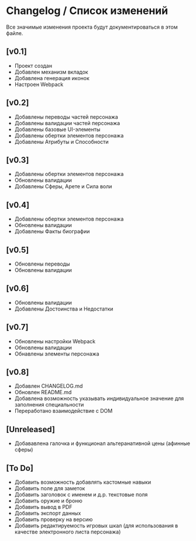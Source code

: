 # Changelog / Список изменений

Все значимые изменения проекта будут документироваться в этом файле.

## [v0.1]

- Проект создан
- Добавлен механизм вкладок
- Добавлена генерация иконок
- Настроен Webpack

## [v0.2]

- Добавлены переводы частей персонажа
- Добавлены валидации частей персонажа
- Добавлены базовые UI-элементы
- Добавлены обертки элементов персонажа
- Добавлены Атрибуты и Способности

## [v0.3]

- Добавлены обертки элементов персонажа
- Обновлены валидации
- Добавлены Сферы, Арете и Сила воли

## [v0.4]

- Добавлены обертки элементов персонажа
- Обновлены валидации
- Добавлены Факты биографии

## [v0.5]

- Обновлены переводы
- Обновлены валидации

## [v0.6]

- Обновлены валидации
- Добавлены Достоинства и Недостатки

## [v0.7]

- Обновлены настройки Webpack
- Обновлены валидации
- Обнавлены элементы персонажа

## [v0.8]

- Добавлен CHANGELOG.md
- Обновлен README.md
- Добавлена возможность указывать индивидуальное значение для заполнения специальности
- Переработано взаимодействие с DOM

## [Unreleased]

- Добававлена галочка и функционал альтеранативной цены (афинные сферы)

## [To Do]

- Добавить возможность добавлять кастомные навыки
- Добавить поле для заметок
- Добавить заголовок с именем и д.р. текстовые поля
- Добавить оружие и броню
- Добавить вывод в PDF
- Добавить экспорт данных
- Добавить проверку на версию
- Добавить редактируемость игровых шкал (для использования в качестве электронного листа персонажа)
